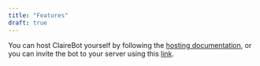 ```yaml
---
title: "Features"
draft: true
---
```

You can host ClaireBot yourself by following the [hosting documentation](https://github.com/Sidpatchy/ClaireBot/wiki/Hosting-ClaireBot), or you can invite the bot to your server using this [link](https://invite.clairebot.net/).
